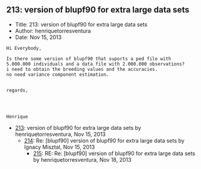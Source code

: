 ## 213: version of blupf90 for extra large data sets

- Title: 213: version of blupf90 for extra large data sets
- Author: henriquetorresventura
- Date: Nov 15, 2013

```
Hi Everybody,

Is there some version of blupf90 that suports a ped file with 5.000.000 individuals and a data file with 2.000.000 observations?
i need to obtain the breeding values and the accuracies.
no need variance component estimation.


regards,




Henrique
```

- [213](0213.md): version of blupf90 for extra large data sets by henriquetorresventura, Nov 15, 2013
    - [214](0214.md): Re: [blupf90] version of blupf90 for extra large data sets by Ignacy Misztal, Nov 15, 2013
        - [215](0215.md): RE: Re: [blupf90] version of blupf90 for extra large data sets by henriquetorresventura, Nov 18, 2013
